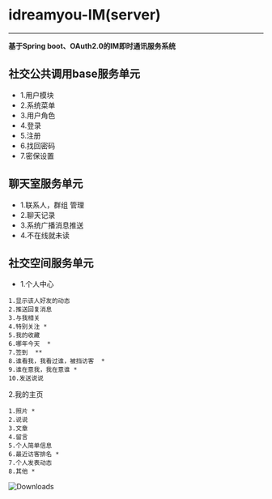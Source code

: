 # idreamyou-IM(server)
---
**基于Spring boot、OAuth2.0的IM即时通讯服务系统**  


## 社交公共调用base服务单元
* 1.用户模块
* 2.系统菜单
* 3.用户角色
* 4.登录
* 5.注册
* 6.找回密码
* 7.密保设置

## 聊天室服务单元
* 1.联系人，群组 管理
* 2.聊天记录
* 3.系统广播消息推送
* 4.不在线就未读
## 社交空间服务单元
* 1.个人中心
````
1.显示该人好友的动态
2.推送回复消息
3.与我相关
4.特别关注 *
5.我的收藏
6.哪年今天  *
7.签到  **
8.谁看我，我看过谁，被挡访客  *
9.谁在意我，我在意谁 *
10.发送说说 
````
2.我的主页
````
1.照片 *
2.说说
3.文章
4.留言 
5.个人简单信息
6.最近访客排名 *
7.个人发表动态
8.其他 *
````
<img src="https://img.shields.io/badge/Spring%20Boot-2.0.7.RELEASE-blue.svg" alt="Downloads">
